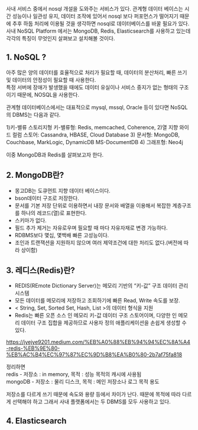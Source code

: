 사내 서비스 중에서 nosql 개설을 도와주는 서비스가 있다. 
관계형 데이터 베이스는 시간 성능이나 일관성 유지, 데이터 조작에 있어서 nosql 보다 퍼포먼스가 떨어지기 때문에 추후 하둡 처리에 이용될 것을 생각하면 nosql로 데이터베이스를 바꿀 필요가 있다.  
사내 NoSQL Platform 에서는 MongoDB, Redis, Elasticsearch를 사용하고 있는데 각각의 특징이 무엇인지 살펴보고 설치해볼 것이다.

## 1. NoSQL ?  
아주 많은 양의 데이터를 효율적으로 처리가 필요할 때, 데이터의 분산처리, 빠른 쓰기 및 데이터의 안정성이 필요할 때 사용한다.  
특정 서버에 장애가 발생했을 때에도 데이터 유실이나 서비스 중지가 없는 형태의 구조이기 때문에, NOSQL을 사용한다.  
  
관계형 데이터베이스에서는 대표적으로 mysql, mssql, Oracle 등이 있다면 NoSQL의 DBMS는 다음과 같다.

1)키-밸류 스토리지형 키-밸류형: Redis, memcached, Coherence,
2)열 지향 와이드 컬럼 스토어: Cassandra, HBASE, Cloud Database
3) 문서형: MongoDB, Couchbase, MarkLogic, DynamicDB MS-DocumentDB
4) 그래프형: Neo4j
  
이중 MongoDB과 Redis를 살펴보고자 한다.
  
  
  

## 2. MongoDB란?
- 몽고DB는 도큐먼트 지향 데이터 베이스이다.
- bson데이터 구조로 저장한다.
- 문서를 기본 저장 단위로 이용하면서 내장 문서와 배열을 이용해서 복잡한 계층구조를 하나의 레코드(열)로 표현한다.
- 스키마가 없다.
- 필드 추가 제거는 자유로우며 필요할 때 마다 자유자재로 변경 가능하다.
- RDBMS보다 몇십, 몇백배 빠른 고성능이다.
- 조인과 트랜잭션을 지원하지 않으며 여러 제약조건에 대한 처리도 없다.(버전에 따라 상이함)
  
  
   
## 3. 레디스(Redis)란?
- REDIS(REmote Dictionary Server)는 메모리 기반의 “키-값” 구조 데이터 관리 시스템
- 모든 데이터를 메모리에 저장하고 조회하기에 빠른 Read, Write 속도를 보장.  
- < String, Set, Sorted Set, Hash, List >의 데이터 형식을 지원
- Redis는 빠른 오픈 소스 인 메모리 키-값 데이터 구조 스토어이며, 다양한 인 메모리 데이터 구조 집합을 제공하므로 사용자 정의 애플리케이션을 손쉽게 생성할 수 있다.

https://jyejye9201.medium.com/%EB%A0%88%EB%94%94%EC%8A%A4-redis-%EB%9E%80-%EB%AC%B4%EC%97%87%EC%9D%B8%EA%B0%80-2b7af75fa818

정리하면   
redis - 저장소 : in memory, 목적 : 성능 목적의 캐시에 사용됨  
mongoDB - 저장소 :	물리 디스크, 목적 : 메인 저장소나 로그 목적 용도  

저장소를 다르게 쓰기 때문에 속도와 용량 등에서 차이가 난다. 때문에 목적에 따라 다르게 선택해야 하고 그래서 사내 플랫폼에서는 두 DBMS를 모두 사용하고 있다.


## 4. Elasticsearch

